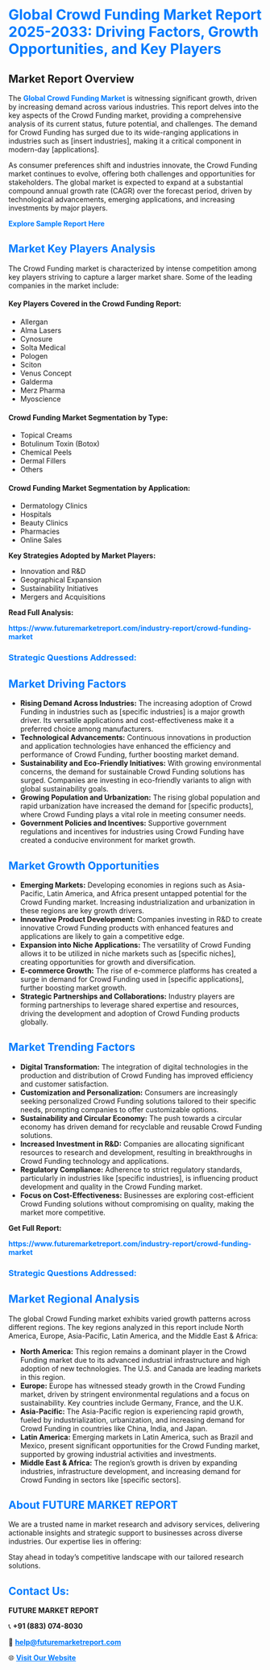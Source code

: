 <h1 style="color: #007BFF;">Global Crowd Funding Market Report 2025-2033: Driving Factors, Growth Opportunities, and Key Players</h1>

<section id="overview">
<h2>Market Report Overview</h2>
<p>The <a href="https://www.futuremarketreport.com/industry-report/crowd-funding-market" style="color: #007BFF; text-decoration: none;"><strong>Global Crowd Funding Market</strong></a> is witnessing significant growth, driven by increasing demand across various industries. This report delves into the key aspects of the Crowd Funding market, providing a comprehensive analysis of its current status, future potential, and challenges. The demand for Crowd Funding has surged due to its wide-ranging applications in industries such as [insert industries], making it a critical component in modern-day [applications].</p>
<p>As consumer preferences shift and industries innovate, the Crowd Funding market continues to evolve, offering both challenges and opportunities for stakeholders. The global market is expected to expand at a substantial compound annual growth rate (CAGR) over the forecast period, driven by technological advancements, emerging applications, and increasing investments by major players.</p>
</section>

<section id="overview">
<p><a href="https://www.futuremarketreport.com/request-sample/reportId=34324" style="color: #007BFF; text-decoration: none;"><strong>Explore Sample Report Here</strong></a></p>
</section>

<section id="key-players">
<h2 style="color: #007BFF;">Market Key Players Analysis</h2>
<p>The Crowd Funding market is characterized by intense competition among key players striving to capture a larger market share. Some of the leading companies in the market include:</p>
<h4>Key Players Covered in the Crowd Funding Report:</h4>
<ul><li>Allergan</li><li>Alma Lasers</li><li>Cynosure</li><li>Solta Medical</li><li>Pologen</li><li>Sciton</li><li>Venus Concept</li><li>Galderma</li><li>Merz Pharma</li><li>Myoscience</li></ul>
<h4>Crowd Funding Market Segmentation by Type:</h4>
<ul><li>Topical Creams</li><li>Botulinum Toxin (Botox)</li><li>Chemical Peels</li><li>Dermal Fillers</li><li>Others</li></ul>

<h4>Crowd Funding Market Segmentation by Application:</h4>
<ul><li>Dermatology Clinics</li><li>Hospitals</li><li>Beauty Clinics</li><li>Pharmacies</li><li>Online Sales</li></ul>
<p><strong>Key Strategies Adopted by Market Players:</strong></p>
<ul>
<li>Innovation and R&D</li>
<li>Geographical Expansion</li>
<li>Sustainability Initiatives</li>
<li>Mergers and Acquisitions</li>
</ul>
</section>

<section>
<p><strong>Read Full Analysis: </strong></p><a href="https://www.futuremarketreport.com/industry-report/crowd-funding-market" style="color: #007BFF; text-decoration: none;"><strong>https://www.futuremarketreport.com/industry-report/crowd-funding-market</strong></a>
<h3 style="color: #007BFF;">Strategic Questions Addressed:</h3>
</section>

<section id="driving-factors">
<h2 style="color: #007BFF;">Market Driving Factors</h2>
<ul>
<li><strong>Rising Demand Across Industries:</strong> The increasing adoption of Crowd Funding in industries such as [specific industries] is a major growth driver. Its versatile applications and cost-effectiveness make it a preferred choice among manufacturers.</li>
<li><strong>Technological Advancements:</strong> Continuous innovations in production and application technologies have enhanced the efficiency and performance of Crowd Funding, further boosting market demand.</li>
<li><strong>Sustainability and Eco-Friendly Initiatives:</strong> With growing environmental concerns, the demand for sustainable Crowd Funding solutions has surged. Companies are investing in eco-friendly variants to align with global sustainability goals.</li>
<li><strong>Growing Population and Urbanization:</strong> The rising global population and rapid urbanization have increased the demand for [specific products], where Crowd Funding plays a vital role in meeting consumer needs.</li>
<li><strong>Government Policies and Incentives:</strong> Supportive government regulations and incentives for industries using Crowd Funding have created a conducive environment for market growth.</li>
</ul>
</section>

<section id="growth-opportunities">
<h2 style="color: #007BFF;">Market Growth Opportunities</h2>
<ul>
<li><strong>Emerging Markets:</strong> Developing economies in regions such as Asia-Pacific, Latin America, and Africa present untapped potential for the Crowd Funding market. Increasing industrialization and urbanization in these regions are key growth drivers.</li>
<li><strong>Innovative Product Development:</strong> Companies investing in R&D to create innovative Crowd Funding products with enhanced features and applications are likely to gain a competitive edge.</li>
<li><strong>Expansion into Niche Applications:</strong> The versatility of Crowd Funding allows it to be utilized in niche markets such as [specific niches], creating opportunities for growth and diversification.</li>
<li><strong>E-commerce Growth:</strong> The rise of e-commerce platforms has created a surge in demand for Crowd Funding used in [specific applications], further boosting market growth.</li>
<li><strong>Strategic Partnerships and Collaborations:</strong> Industry players are forming partnerships to leverage shared expertise and resources, driving the development and adoption of Crowd Funding products globally.</li>
</ul>
</section>

<section id="trending-factors">
<h2 style="color: #007BFF;">Market Trending Factors</h2>
<ul>
<li><strong>Digital Transformation:</strong> The integration of digital technologies in the production and distribution of Crowd Funding has improved efficiency and customer satisfaction.</li>
<li><strong>Customization and Personalization:</strong> Consumers are increasingly seeking personalized Crowd Funding solutions tailored to their specific needs, prompting companies to offer customizable options.</li>
<li><strong>Sustainability and Circular Economy:</strong> The push towards a circular economy has driven demand for recyclable and reusable Crowd Funding solutions.</li>
<li><strong>Increased Investment in R&D:</strong> Companies are allocating significant resources to research and development, resulting in breakthroughs in Crowd Funding technology and applications.</li>
<li><strong>Regulatory Compliance:</strong> Adherence to strict regulatory standards, particularly in industries like [specific industries], is influencing product development and quality in the Crowd Funding market.</li>
<li><strong>Focus on Cost-Effectiveness:</strong> Businesses are exploring cost-efficient Crowd Funding solutions without compromising on quality, making the market more competitive.</li>
</ul>
</section>

<section>
<p><strong>Get Full Report: </strong></p><a href="https://www.futuremarketreport.com/industry-report/crowd-funding-market" style="color: #007BFF; text-decoration: none;"><strong>https://www.futuremarketreport.com/industry-report/crowd-funding-market</strong></a>
<h3 style="color: #007BFF;">Strategic Questions Addressed:</h3>
</section>


<section id="regional-analysis">
<h2 style="color: #007BFF;">Market Regional Analysis</h2>
<p>The global Crowd Funding market exhibits varied growth patterns across different regions. The key regions analyzed in this report include North America, Europe, Asia-Pacific, Latin America, and the Middle East & Africa:</p>
<ul>
<li><strong>North America:</strong> This region remains a dominant player in the Crowd Funding market due to its advanced industrial infrastructure and high adoption of new technologies. The U.S. and Canada are leading markets in this region.</li>
<li><strong>Europe:</strong> Europe has witnessed steady growth in the Crowd Funding market, driven by stringent environmental regulations and a focus on sustainability. Key countries include Germany, France, and the U.K.</li>
<li><strong>Asia-Pacific:</strong> The Asia-Pacific region is experiencing rapid growth, fueled by industrialization, urbanization, and increasing demand for Crowd Funding in countries like China, India, and Japan.</li>
<li><strong>Latin America:</strong> Emerging markets in Latin America, such as Brazil and Mexico, present significant opportunities for the Crowd Funding market, supported by growing industrial activities and investments.</li>
<li><strong>Middle East & Africa:</strong> The region’s growth is driven by expanding industries, infrastructure development, and increasing demand for Crowd Funding in sectors like [specific sectors].</li>
</ul>
</section>

<footer>
<h2 style="color: #007BFF;">About FUTURE MARKET REPORT</h2>
<p>We are a trusted name in market research and advisory services, delivering actionable insights and strategic support to businesses across diverse industries. Our expertise lies in offering:</p>

<p>Stay ahead in today’s competitive landscape with our tailored research solutions.</p>

<h2 style="color: #007BFF;">Contact Us:</h2>
<p><strong>FUTURE MARKET REPORT</strong></p>
<p>📞 <strong>+91 (883) 074-8030</strong></p>
<p>📧 <strong><a href="mailto:help@futuremarketreport.com" style="color: #007BFF;">help@futuremarketreport.com</a></strong></p>
<p>🌐 <strong><a href="https://www.futuremarketreport.com/" style="color: #007BFF;">Visit Our Website</a></strong></p>
</footer>